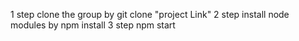 1 step 
clone the group by git clone "project Link"
2 step
install node modules by npm install
3 step
npm start
